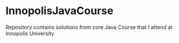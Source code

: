 # InnopolisJavaCourse
Repository contains solutions from core Java Course that I attend at Innopolis University
